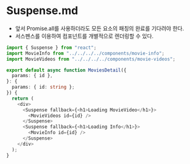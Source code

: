 # Suspense.md

- 앞서 Promise.all를 사용하더라도 모든 요소의 패칭의 완료를 기다려야 한다.
- 서스펜스를 이용하여 컴포넌트를 개별적으로 렌더링할 수 있다.

```typescript | page.tsx
import { Suspense } from "react";
import MovieInfo from "../../../../components/movie-info";
import MovieVideos from "../../../../components/movie-videos";

export default async function MoviesDetail({
  params: { id },
}: {
  params: { id: string };
}) {
  return (
    <div>
      <Suspense fallback={<h1>Loading MovieVideo</h1>}>
        <MovieVideos id={id} />
      </Suspense>
      <Suspense fallback={<h1>Loading Info</h1>}>
        <MovieInfo id={id} />
      </Suspense>
    </div>
  );
}
```
